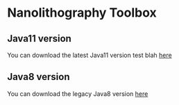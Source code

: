 # Nanolithography Toolbox

## Java11 version
You can download the latest Java11 version test blah [here](https://github.com/usnistgov/nanolithography_toolbox_releases/raw/master/java11/nanolithography_toolbox_v20200401.jar)

## Java8 version
You can download the legacy Java8 version [here](https://github.com/usnistgov/nanolithography_toolbox_releases/raw/master/java8/cnstnanolithographytoolboxv2016.10.01.zip)
